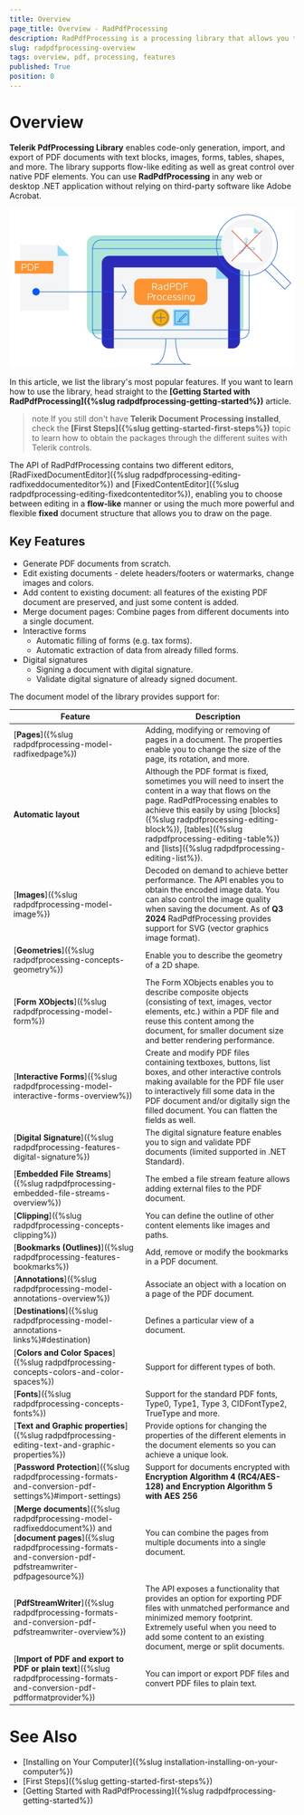 ```yaml
---
title: Overview
page_title: Overview - RadPdfProcessing
description: RadPdfProcessing is a processing library that allows you to create, import and export PDF documents.
slug: radpdfprocessing-overview
tags: overview, pdf, processing, features
published: True
position: 0
---
```


# Overview

**Telerik PdfProcessing Library** enables code-only generation, import, and export of PDF documents with text blocks, images, forms, tables, shapes, and more. The library supports flow-like editing as well as great control over native PDF elements. You can use **RadPdfProcessing** in any web or desktop .NET application without relying on third-party software like Adobe Acrobat.

![PdfProcessing](images/pdf-processing-overview.jpg)  

In this article, we list the library's most popular features. If you want to learn how to use the library, head straight to the **[Getting Started with RadPdfProcessing]({%slug radpdfprocessing-getting-started%})** article.

>note If you still don't have **Telerik Document Processing installed**, check the **[First Steps]({%slug getting-started-first-steps%})** topic to learn how to obtain the packages through the different suites with Telerik controls.

The API of RadPdfProcessing contains two different editors,  [RadFixedDocumentEditor]({%slug radpdfprocessing-editing-radfixeddocumenteditor%}) and  [FixedContentEditor]({%slug radpdfprocessing-editing-fixedcontenteditor%}), enabling you to choose between editing in a **flow-like** manner or using the much more powerful and flexible **fixed** document structure that allows you to draw on the page.

## Key Features 

* Generate PDF documents from scratch.
* Edit existing documents - delete headers/footers or watermarks, change images and colors.
* Add content to existing document: all features of the existing PDF document are preserved, and just some content is added.
* Merge document pages: Combine pages from different documents into a single document.
* Interactive forms
    * Automatic filling of forms (e.g. tax forms).
    * Automatic extraction of data from already filled forms.
* Digital signatures
    * Signing a document with digital signature.
    * Validate digital signature of already signed document.
            
The document model of the library provides support for:

| Feature | Description |
|---------|-------------|
| [**Pages**]({%slug radpdfprocessing-model-radfixedpage%}) | Adding, modifying or removing of pages in a document. The properties enable you to change the size of the page, its rotation, and more. |
| **Automatic layout** | Although the PDF format is fixed, sometimes you will need to insert the content in a way that flows on the page. RadPdfProcessing enables to achieve this easily by using  [blocks]({%slug radpdfprocessing-editing-block%}), [tables]({%slug radpdfprocessing-editing-table%}) and [lists]({%slug radpdfprocessing-editing-list%}). |
| [**Images**]({%slug radpdfprocessing-model-image%}) | Decoded on demand to achieve better performance. The API enables you to obtain the encoded image data. You can also control the image quality when saving the document. As of **Q3 2024** RadPdfProcessing provides support for SVG (vector graphics image format).|
| [**Geometries**]({%slug radpdfprocessing-concepts-geometry%}) | Enable you to describe the geometry of a 2D shape. |
| [**Form XObjects**]({%slug radpdfprocessing-model-form%}) | The Form XObjects enables you to describe composite objects (consisting of text, images, vector elements, etc.) within a PDF file and reuse this content among the document, for smaller document size and better rendering performance. |
| [**Interactive Forms**]({%slug radpdfprocessing-model-interactive-forms-overview%}) | Create and modify PDF files containing textboxes, buttons, list boxes, and other interactive controls making available for the PDF file user to interactively fill some data in the PDF document and/or digitally sign the filled document. You can flatten the fields as well. |
| [**Digital Signature**]({%slug radpdfprocessing-features-digital-signature%}) | The digital signature feature enables you to sign and validate PDF documents (limited supported in .NET Standard). |
|[**Embedded File Streams**]({%slug radpdfprocessing-embedded-file-streams-overview%})|The embed a file stream feature allows adding external files to the PDF document.|
| [**Clipping**]({%slug radpdfprocessing-concepts-clipping%}) | You can define the outline of other content elements like images and paths. |
| [**Bookmarks (Outlines)**]({%slug radpdfprocessing-features-bookmarks%}) | Add, remove or modify the bookmarks in a PDF document. |
| [**Annotations**]({%slug radpdfprocessing-model-annotations-overview%}) | Associate an object with a location on a page of the PDF document. |
| [**Destinations**]({%slug radpdfprocessing-model-annotations-links%}#destination) | Defines a particular view of a document.|
| [**Colors and Color Spaces**]({%slug radpdfprocessing-concepts-colors-and-color-spaces%}) | Support for different types of both. |
| [**Fonts**]({%slug radpdfprocessing-concepts-fonts%}) | Support for the standard PDF fonts, Type0, Type1, Type 3, CIDFontType2, TrueType and more. |
| [**Text and Graphic properties**]({%slug radpdfprocessing-editing-text-and-graphic-properties%}) | Provide options for changing the properties of the different elements in the document elements so you can achieve a unique look. |
| [**Password Protection**]({%slug radpdfprocessing-formats-and-conversion-pdf-settings%}#import-settings) | Support for documents encrypted with **Encryption Algorithm 4 (RC4/AES-128) and Encryption Algorithm 5 with AES 256** |
| [**Merge documents**]({%slug radpdfprocessing-model-radfixeddocument%}) and [**document pages**]({%slug radpdfprocessing-formats-and-conversion-pdf-pdfstreamwriter-pdfpagesource%}) | You can combine the pages from multiple documents into a single document. |
| [**PdfStreamWriter**]({%slug radpdfprocessing-formats-and-conversion-pdf-pdfstreamwriter-overview%})| The API exposes a functionality that provides an option for exporting PDF files with unmatched performance and minimized memory footprint. Extremely useful when you need to add some content to an existing document, merge or split documents. |
| [**Import of PDF and export to PDF or plain text**]({%slug radpdfprocessing-formats-and-conversion-pdf-pdfformatprovider%}) | You can import or export PDF files and convert PDF files to plain text. |

# See Also

- [Installing on Your Computer]({%slug installation-installing-on-your-computer%})
- [First Steps]({%slug getting-started-first-steps%})
- [Getting Started with RadPdfProcessing]({%slug radpdfprocessing-getting-started%})


